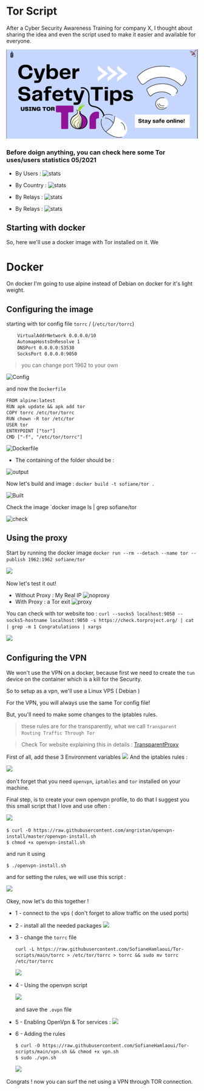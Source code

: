 # Tor Script

After a Cyber Security Awareness Training for company X, I thought about sharing the idea and even the script used to make it easier and available for everyone.

![header](static/header.png)

### Before doign anything, you can check here some Tor uses/users statistics 05/2021 


* By Users : 
![stats](https://metrics.torproject.org/userstats-relay-country.png?start=2021-03-03&end=2021-06-01&country=all&events=off)

* By Country : 
![stats](https://i.imgur.com/suySqtJ.png)

* By Relays : 
![stats](https://metrics.torproject.org/networksize.png?start=2021-03-03&end=2021-06-01)

* By Relays : 
![stats](https://metrics.torproject.org/bandwidth-flags.png?start=2021-03-03&end=2021-06-01)


## Starting with docker 

So, here we'll use a docker image with Tor installed on it. We

# Docker 

On docker I'm going to use alpine instead of Debian on docker for it's light weight.

## Configuring the image

starting with tor config file `torrc` / (`/etc/tor/torrc`)
```
    VirtualAddrNetwork 0.0.0.0/10
    AutomapHostsOnResolve 1
    DNSPort 0.0.0.0:53530
    SocksPort 0.0.0.0:9050
```
> you can change port 1962 to your own

![Config](https://i.imgur.com/wewtou6.png)

and now the `Dockerfile`

```
FROM alpine:latest
RUN apk update && apk add tor
COPY torrc /etc/tor/torrc
RUN chown -R tor /etc/tor
USER tor
ENTRYPOINT ["tor"]
CMD ["-f", "/etc/tor/torrc"]
```
![Dockerfile](https://i.imgur.com/PbplMVn.png)

* The containing of the folder should be :

![output](https://i.imgur.com/wFmH7Sv.png)


Now let's build and image : `docker build -t sofiane/tor .`

![Built](https://i.imgur.com/LNLGq6c.png)

Check the image `docker image ls | grep sofiane/tor

![check](https://i.imgur.com/FAmPRFo.png)

## Using the proxy

Start by running the docker image `docker run --rm --detach --name tor --publish 1962:1962 sofiane/tor`

![](https://i.imgur.com/Ub5Rljr.png)

Now let's test it out!

* Without Proxy : My Real IP 
![noproxy](https://i.imgur.com/MHLZKzv.png)
* With Proxy : a Tor exit
![proxy](https://i.imgur.com/po3SHo2.png)

You can check with tor website too : 
`curl --socks5 localhost:9050 --socks5-hostname localhost:9050 -s https://check.torproject.org/ | cat | grep -m 1 Congratulations | xargs`

![](https://i.imgur.com/NQ3TeW9.png)


## Configuring the VPN

We won't use the VPN on a docker, because first we need to create the `tun` device on the container which is a kill for the Security.

So to setup as a vpn, we'll use a Linux VPS ( Debian )

For the VPN, you will always use the same Tor config file!

But, you'll need to make some changes to the iptables rules.

> these rules are for the transparently, what we call `Transparent Routing Traffic Through Tor`

> Check Tor website explaining this in details : [TransparentProxy
](https://gitlab.torproject.org/legacy/trac/-/wikis/doc/TransparentProxy#WARNING)


First of all, add these 3 Environment variables
![](https://i.imgur.com/x9p07gZ.png)
And the iptables rules :

![](https://i.imgur.com/VYDJ15N.png)

don't forget that you need `openvpn`, `iptables` and `tor` installed on your machine.

Final step, is to create your own openvpn profile, to do that I suggest you this small script that I love and use often : 

![](https://i.imgur.com/Wsqahwg.png)

```
$ curl -O https://raw.githubusercontent.com/angristan/openvpn-install/master/openvpn-install.sh
$ chmod +x openvpn-install.sh
```

and run it using 
```
$ ./openvpn-install.sh
```

and for setting the rules, we will use this script :

![](https://i.imgur.com/MvnbLzC.png)


Okey, now let's do this together ! 

- 1 - connect to the vps ( don't forget to allow traffic on the used ports)
- 2 - install all the needed packages
![](https://i.imgur.com/wdzg1TG.png)
- 3 - change the `torrc` file
    ```
    curl -L https://raw.githubusercontent.com/SofianeHamlaoui/Tor-scripts/main/torrc > /etc/tor/torrc > torrc && sudo mv torrc /etc/tor/torrc
    ```
    ![](https://i.imgur.com/6hMsYXP.png)

- 4 - Using the openvpn script 

    ![](https://i.imgur.com/ZZqmuKr.png)

    and save the `.ovpn` file

- 5 - Enabling OpenVpn & Tor services :
![](https://i.imgur.com/P4b479p.png)

- 6 - Adding the rules
    ```
    $ curl -O https://raw.githubusercontent.com/SofianeHamlaoui/Tor-scripts/main/vpn.sh && chmod +x vpn.sh
    $ sudo ./vpn.sh
    ```
    ![](https://i.imgur.com/QMwyU30.png)

Congrats ! now you can surf the net using a VPN through TOR connection.

